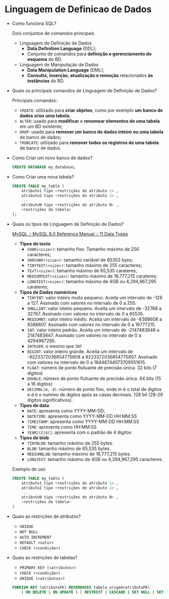 # Linguagem de Definicao de Dados

- Como funciona SQL?
    
    Dois conjuntos de comandos principais
    
    - Linguagem de Definição de Dados
        - **Data Definition Language** (DDL);
        - Conjunto de comandos para **definição e gerenciamento do esquema** do BD.
    - Linguagem de Manipulação de Dados
        - **Data Manipulation Language** (DML);
        - **Consulta, inserção, atualização e remoção** relacionados **às instâncias** do BD.
- Quais os principais comandos de Linguagem de Definição de Dados?
    
    Principais comandos:
    
    - `CREATE`: utilizado para **criar objetos**, como por exemplo **um** **banco de dados** **e/ou** **uma tabela**;
    - `ALTER`: usado para **modificar** e **renomear elementos de uma tabela** em um BD existente;
    - `DROP`: usado para **remover um banco de dados inteiro** **ou uma tabela** de banco de dados;
    - `TRUNCATE`: utilizado para **remover todos os registros de uma tabela** de banco de dados.
- Como Criar um novo banco de dados?
    
    ```sql
    CREATE DATABASE my_database;
    ```
    
- Como Criar uma nova tabela?
    
    ```sql
    CREATE TABLE my_table (
    	atributo1 tipo <restrições do atributo 1> ,
    	atributo2 tipo <restrições do atributo 2> ,
    	...
    	atributoN tipo <restrições do atributo N> ,
    	<restrições da tabela>
    );
    ```
    
- Quais os tipos de Linguagem de Definição de Dados?
    
    [MySQL :: MySQL 8.0 Reference Manual :: 11 Data Types](https://dev.mysql.com/doc/refman/8.0/en/data-types.html)
    
    - **Tipos de texto**
        - `CHAR(<size>)`: tamanho fixo. Tamanho máximo de 256 caracteres;
        - `VARCHAR(<size>)`: tamanho variável de 65353 byes;
        - `TINYTEXT(<size>)`: tamanho máximo de 255 caracteres;
        - `TExT(<size>)`: tamanho máximo de 65,535 carateres;
        - `MEDIUMTEXT(<size>)`: tamanho máximo de 16,777,215 carateres;
        - `LONGTEXT(<size>)`: tamanho máximo de 4GB ou 4,294,967,295 carateres;
    - **Tipos de Dados numéricos**
        - `TINYINT`: valor inteiro muito pequeno. Aceita um intervalo de -128 a 127. Assinado com valores no intervalo de 0 a 255.
        - `SMALLINT`: valor inteiro pequeno. Aceita um intervalo de -32768 a 32767. Assinado com valores no intervalo de 0 a 65535.
        - `MEDIUMNT`: valor inteiro médio. Aceita um intervalo de -8388608 a 8388607. Assinado com valores no intervalo de 0 a 16777215.
        - `INT`: valor inteiro padrão. Aceita um intervalo de -2147483648 a 2147483647. Assinado com valores no intervalo de 0 a 4294967295.
        - `INTEGER`: o mesmo que `INT`
        - `BIGINT`: valor inteiro grande. Aceita um intervalo de -9223372036854775808 a 9223372036854775807. Assinado com valores no intervalo de 0 a 18446744073709551615.
        - `FLOAT`: número de ponto flutuante de precisão única. 32 bits (7 digitos)
        - `DOUBLE`: número de ponto flutuante de precisão única. 64 bits (15 a 16 digitos)
        - `DECIMAL(m, d)`: número de ponto fixo, onde m é o total de digitos e d é o numreo de digitos após as casas decimais. 128 bit (28-29 digitos significativos).
    - **Tipos de data**
        - `DATE`: apresenta como YYYY-MM-DD;
        - `DATETIME`: apresenta como YYYY-MM-DD HH:MM:SS
        - `TIMESTAMP`: apresenta como YYYY-MM-DD HH:MM:SS
        - `TIME`: apresenta como HH:MM:SS
        - `YEAR[(2|4)]`: apresenta com o padrão de 4 digitos
    - **Tipos de blob**
        - `TINYBLOB`: tamanho máximo de 255 bytes.
        - `BLOB`: tamanho máximo de 65,535 bytes.
        - `MEDIUMBLOB`: tamanho máximo de 16,777,215 bytes.
        - `LONGTEXT`: tamanho máximo de 4GB ou 4,294,967,295 caracteres.
    
    Exemplo de uso
    
    ```sql
    CREATE TABLE my_table (
    	atributo1 tipo <restrições do atributo 1> ,
    	atributo2 tipo <restrições do atributo 2> ,
    	...
    	atributoN tipo <restrições do atributo N> ,
    	<restrições da tabela>
    )
    ```
    
- Quais as restrições de atributos?
    - `UNIQUE`
    - `NOT NULL`
    - `AUTO_INCREMENT`
    - `DEFAULT <valor>`
    - `CHECK (<condição>)`
- Quais as restrições de tabelas?
    - `PRIMARY KEY (<atributos>)`
    - `CHECK (<condição>)`
    - `UNIQUE (<atributos>)`
    
    ```sql
    FOREIGN KEY (atributoFK) REFERENCES tabela_origem(atributoPK)
    	[ ON DELETE | ON UPDATE ] [ RESTRICT | CASCADE | SET NULL | SET DEFAULT ]
    ```
